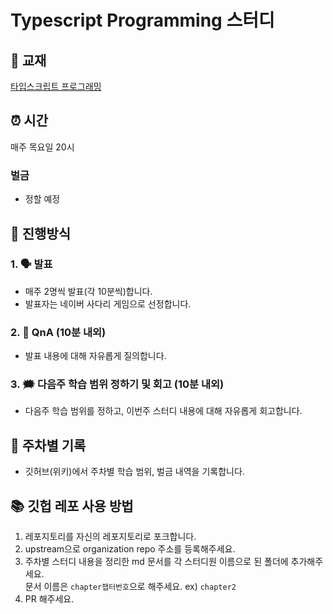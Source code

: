 # Typescript Programming 스터디

## 📘 교재

[타입스크립트 프로그래밍](https://www.yes24.com/Product/Goods/90265564)

## ⏰ 시간

매주 목요일 20시

### 벌금

- 정할 예정

## 📖 진행방식

### 1. 🗣️ 발표

- 매주 2명씩 발표(각 10분씩)합니다.
- 발표자는 네이버 사다리 게임으로 선정합니다.

### 2. 🤔 QnA (10분 내외)

- 발표 내용에 대해 자유롭게 질의합니다.

### 3. 🗯️ 다음주 학습 범위 정하기 및 회고 (10분 내외)

- 다음주 학습 범위를 정하고, 이번주 스터디 내용에 대해 자유롭게 회고합니다.

## 🧾 주차별 기록

- 깃허브(위키)에서 주차별 학습 범위, 벌금 내역을 기록합니다.

## 📚 깃헙 레포 사용 방법

1. 레포지토리를 자신의 레포지토리로 포크합니다.
2. upstream으로 organization repo 주소를 등록해주세요.
3. 주차별 스터디 내용을 정리한 md 문서를 각 스터디원 이름으로 된 폴더에 추가해주세요. <br />
   문서 이름은 `chapter챕터번호`으로 해주세요. ex) `chapter2`
4. PR 해주세요. <br/>
